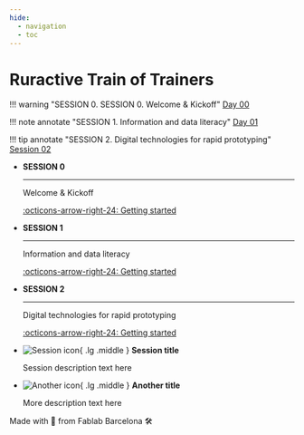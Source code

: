 ```yaml
---
hide:
  - navigation
  - toc
---
```


# Ruractive Train of Trainers

!!! warning "SESSION 0. SESSION 0. Welcome & Kickoff"
    [Day 00](sessions/00.md)

!!! note annotate "SESSION 1. Information and data literacy"
    [Day 01](sessions/01.md)

!!! tip annotate "SESSION 2. Digital technologies for rapid prototyping"
    [Session 02](sessions/02.md)
 


<div class="grid cards" markdown>

-   __SESSION 0__

    ---

    Welcome & Kickoff 

    [:octicons-arrow-right-24: Getting started](sessions/01.md)



-   __SESSION 1__

    ---

    Information and data literacy

    [:octicons-arrow-right-24: Getting started](sessions/01.md)





-   __SESSION 2__

    ---

    Digital technologies for rapid prototyping

    [:octicons-arrow-right-24: Getting started](sessions/02.md)


</div>



<div class="grid-bg-color">
<div class="grid cards" markdown>

- ![Session icon](images/session_icon.svg){ .lg .middle } __Session title__
  
  Session description text here

- ![Another icon](images/another_icon.svg){ .lg .middle } __Another title__
  
  More description text here

</div>
</div>




Made with :purple_heart: from Fablab Barcelona :hammer_and_wrench:
